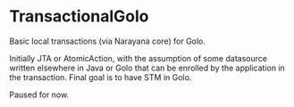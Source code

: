 TransactionalGolo
=================

Basic local transactions (via Narayana core) for Golo.

Initially JTA or AtomicAction, with the assumption of some datasource written elsewhere in Java or Golo that can be enrolled by the application in the transaction. Final goal is to have STM in Golo.

Paused for now.
